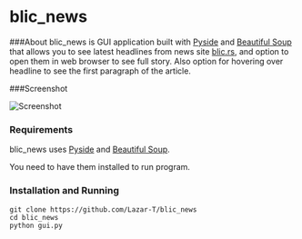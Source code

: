 blic_news
=========

###About
blic_news is GUI application built with [Pyside](https://wiki.qt.io/Category:LanguageBindings::PySide) and [Beautiful Soup](http://www.crummy.com/software/BeautifulSoup/) that allows you to see latest headlines from news site [blic.rs](http://www.blic.rs/), and option to open them in web browser to see full story. Also option for hovering over headline to see the first paragraph of the article.

###Screenshot

![Screenshot](http://i.imgur.com/8wgNJLj.png)

### Requirements

blic_news uses [Pyside](http://qt-project.org/wiki/PySide) and [Beautiful Soup](http://www.crummy.com/software/BeautifulSoup/).

You need to have them installed to run program.

### Installation and Running
```
git clone https://github.com/Lazar-T/blic_news
cd blic_news
python gui.py
```

